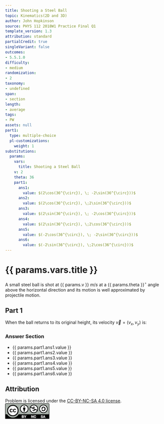 ```yaml
---
title: Shooting a Steel Ball
topic: Kinematics(2D and 3D)
author: John Hopkinson
source: PHYS 112 2018W1 Practice Final Q1
template_version: 1.3
attribution: standard
partialCredit: true
singleVariant: false
outcomes:
- 5.5.1.0
difficulty:
- medium
randomization:
- 2
taxonomy:
- undefined
span:
- section
length:
- average
tags:
- PW
assets: null
part1:
  type: multiple-choice
  pl-customizations:
    weight: 1
substitutions:
  params:
    vars:
      title: Shooting a Steel Ball
    v: 2
    theta: 36
    part1:
      ans1:
        value: $(2\cos(36^{\circ}), \; -2\sin(36^{\circ}))$
      ans2:
        value: $(2\cos(36^{\circ}), \;2\sin(36^{\circ}))$
      ans3:
        value: $(2\sin(36^{\circ}), \; -2\cos(36^{\circ}))$
      ans4:
        value: $(2\sin(36^{\circ}), \;2\cos(36^{\circ}))$
      ans5:
        value: $(-2\cos(36^{\circ}), \; -2\sin(36^{\circ}))$
      ans6:
        value: $(-2\sin(36^{\circ}), \;2\cos(36^{\circ}))$
---
```

# {{ params.vars.title }}
A small steel ball is shot at {{ params.v }} $m/s$ at a {{ params.theta }}$^{\circ}$ angle above the horizontal direction and its motion is well approximated by projectile motion.

## Part 1

When the ball returns to its original height, its velocity $\overrightarrow{v} = (v_x, v_y)$ is:

### Answer Section

- {{ params.part1.ans1.value }}
- {{ params.part1.ans2.value }}
- {{ params.part1.ans3.value }}
- {{ params.part1.ans4.value }}
- {{ params.part1.ans5.value }}
- {{ params.part1.ans6.value }}

## Attribution

Problem is licensed under the [CC-BY-NC-SA 4.0 license](https://creativecommons.org/licenses/by-nc-sa/4.0/).<br> ![The Creative Commons 4.0 license requiring attribution-BY, non-commercial-NC, and share-alike-SA license.](https://raw.githubusercontent.com/firasm/bits/master/by-nc-sa.png)